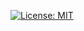[![License: MIT](https://img.shields.io/badge/License-MIT-yellow.svg)](https://opensource.org/licenses/MIT)


